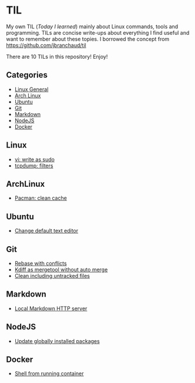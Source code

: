 # TIL

My own TIL (*Today I learned*) mainly about Linux commands, tools and programming. TILs are concise write-ups about everything I find useful and want to remember about these topies. I borrowed the concept from https://github.com/jbranchaud/til 

There are 10 TILs in this repository! Enjoy! 

## Categories

* [Linux General](#linux)
* [Arch Linux](#archlinux)
* [Ubuntu](#ubuntu)
* [Git](#git)
* [Markdown](#markdown)
* [NodeJS](#nodejs)
* [Docker](#docker)

## Linux

* [vi: write as sudo](linux/vi-write-sudo.md)
* [tcpdump: filters](linux/tcpdump-filters.md)

## ArchLinux

* [Pacman: clean cache](archlinux/pacman-clean-cache.md)

## Ubuntu

* [Change default text editor](ubuntu/change-default-text-editor.md)

## Git

* [Rebase with conflicts](git/rebase-with-conflicts.md)
* [Kdiff as mergetool without auto merge](git/kdiff-as-mergetool.md)
* [Clean including untracked files](git/clean-including-untracked-files.md)

## Markdown

* [Local Markdown HTTP server](markdown/local-markdown-http-server.md)

## NodeJS

 * [Update globally installed packages](nodejs/update-globally-installed-packages.md)

## Docker

 * [Shell from running container](docker/shell-running-container.md)